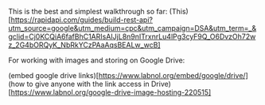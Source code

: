This is the best and simplest walkthrough so far:
(This)[https://rapidapi.com/guides/build-rest-api?utm_source=google&utm_medium=cpc&utm_campaign=DSA&utm_term=_&gclid=Cj0KCQiA6fafBhC1ARIsAIJjL8n9nITrxnrLu4lPg3cyF9Q_O6DvzOh72wz_2G4bORQyK_NbRkYCzPAaAqsBEALw_wcB]


For working with images and storing on Google Drive:

(embed google drive links)[https://www.labnol.org/embed/google/drive/]
(how to give anyone with the link access in Drive)[https://www.labnol.org/google-drive-image-hosting-220515]